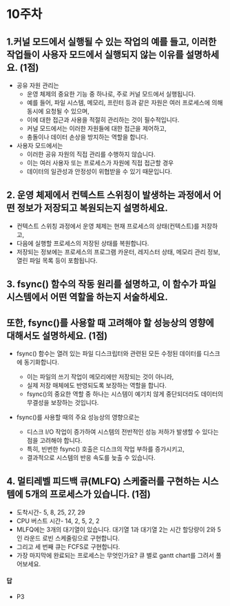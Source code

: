 # 10주차

## 1.커널 모드에서 실행될 수 있는 작업의 예를 들고, 이러한 작업들이 사용자 모드에서 실행되지 않는 이유를 설명하세요. (1점)

- 공유 자원 관리는 
    - 운영 체제의 중요한 기능 중 하나로, 주로 커널 모드에서 실행됩니다.
    - 예를 들어, 파일 시스템, 메모리, 프린터 등과 같은 자원은 여러 프로세스에 의해 동시에 요청될 수 있으며, 
    - 이에 대한 접근과 사용을 적절히 관리하는 것이 필수적입니다. 
    - 커널 모드에서는 이러한 자원들에 대한 접근을 제어하고, 
    - 충돌이나 데이터 손상을 방지하는 역할을 합니다.
- 사용자 모드에서는 
    - 이러한 공유 자원의 직접 관리를 수행하지 않습니다. 
    - 이는 여러 사용자 또는 프로세스가 자원에 직접 접근할 경우 
    - 데이터의 일관성과 안정성이 위협받을 수 있기 때문입니다.

## 2. 운영 체제에서 컨텍스트 스위칭이 발생하는 과정에서 어떤 정보가 저장되고 복원되는지 설명하세요.
- 컨텍스트 스위칭 과정에서 운영 체제는 현재 프로세스의 상태(컨텍스트)를 저장하고,
- 다음에 실행할 프로세스의 저장된 상태를 복원합니다.
- 저장되는 정보에는 프로세스의 프로그램 카운터, 레지스터 상태, 메모리 관리 정보, 열린 파일 목록 등이 포함됩니다.

## 3. fsync() 함수의 작동 원리를 설명하고, 이 함수가 파일 시스템에서 어떤 역할을 하는지 서술하세요. 
## 또한, fsync()를 사용할 때 고려해야 할 성능상의 영향에 대해서도 설명하세요. (1점)

- fsync() 함수는 열려 있는 파일 디스크립터와 관련된 모든 수정된 데이터를 디스크에 동기화합니다. 
    - 이는 파일의 쓰기 작업이 메모리에만 저장되는 것이 아니라, 
    - 실제 저장 매체에도 반영되도록 보장하는 역할을 합니다. 
    - fsync()의 중요한 역할 중 하나는 시스템이 예기치 않게 중단되더라도 데이터의 무결성을 보장하는 것입니다.

- fsync()를 사용할 때의 주요 성능상의 영향으로는 
    - 디스크 I/O 작업이 증가하여 시스템의 전반적인 성능 저하가 발생할 수 있다는 점을 고려해야 합니다. 
    - 특히, 빈번한 fsync() 호출은 디스크의 작업 부하를 증가시키고, 
    - 결과적으로 시스템의 반응 속도를 늦출 수 있습니다.

## 4. 멀티레벨 피드백 큐(MLFQ) 스케줄러를 구현하는 시스템에 5개의 프로세스가 있습니다. (1점)
- 도착시간- 5, 8, 25, 27, 29
- CPU 버스트 시간- 14, 2, 5, 2, 2
- MLFQ에는 3개의 대기열이 있습니다. 대기열 1과 대기열 2는 시간 할당량이 2와 5인 라운드 로빈 스케줄링으로 구현합니다. 
- 그리고 세 번째 큐는 FCFS로 구현합니다.
- 가장 마지막에 완료되는 프로세스는 무엇인가요? 큐 별로 gantt chart를 그려서 풀어보세요.

#### 답
- P3